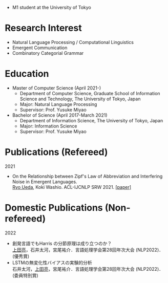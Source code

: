 - M1 student at the University of Tokyo

# Research Interest
- Natural Language Processing / Computational Linguistics
- Emergent Communication
- Combinatory Categorial Grammar

# Education
- Master of Computer Science (April 2021-)
  - Department of Computer Science, Graduate School of Information Science and Technology, The University of Tokyo, Japan
  - Major: Natural Language Processing
  - Supervisor: Prof. Yusuke Miyao
- Bachelor of Science (April 2017-March 2021)
  - Department of Information Science, The University of Tokyo, Japan
  - Major: Information Science
  - Supervisor: Prof. Yusuke Miyao

# Publications (Refereed)
2021
- On the Relationship between Zipf's Law of Abbreviation and Interfering Noise in Emergent Languages.\
  <u>Ryo Ueda</u>, Koki Washio.
  ACL-IJCNLP SRW 2021.
  [[paper]](https://aclanthology.org/2021.acl-srw.6/)

# Domestic Publications (Non-refereed)
2022
- 創発言語でもHarris の分節原理は成り立つのか？\
  <u>上田亮</u>，石井太河，宮尾祐介．言語処理学会第28回年次大会 (NLP2022)．(優秀賞)
- LSTMの無変化性バイアスの実験的分析\
  石井太河，<u>上田亮</u>，宮尾祐介．言語処理学会第28回年次大会 (NLP2022)．(委員特別賞)
